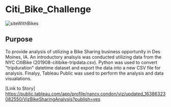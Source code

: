 # Citi_Bike_Challenge
![siteWithBikes](https://user-images.githubusercontent.com/89953246/144714430-1f44e0eb-ab01-4d03-9da6-b07f3fcbb1f5.jpg)

## Purpose
To provide analysis of utilizing a Bike Sharing business opportunity in Des Moines, IA.  An introductory analsyis was conducted utilizing data from the NYC CitiBike (201908-citibike-tripdata.csv).  Python was used to convert "tripduration" datetime dataset and export the data into a new CSV file for analysis. Finalyy, Tableau Public was used to perform the analysis and data visualations.



[Link to Story] https://public.tableau.com/app/profile/nancy.condon/viz/updated_16386323082550/VizBikeSharingAnalysis?publish=yes
